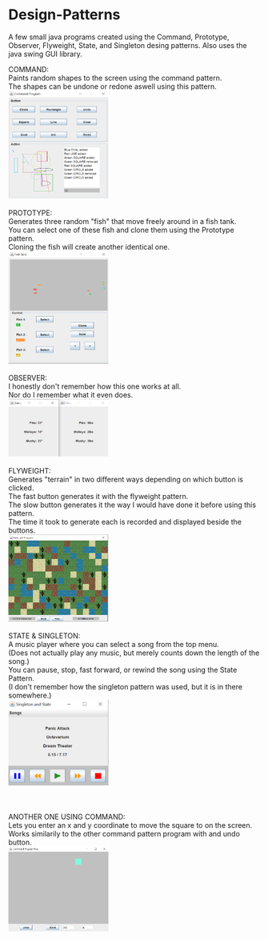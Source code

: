 # Design-Patterns
A few small java programs created using the Command, Prototype, Observer, Flyweight, State, and Singleton desing patterns.
Also uses the java swing GUI library.

COMMAND:<br>
Paints random shapes to the screen using the command pattern.<br>
The shapes can be undone or redone aswell using this pattern.<br>
<img src="Command.PNG" width="200">
<br>
<br>
PROTOTYPE:<br>
Generates three random "fish" that move freely around in a fish tank.<br>
You can select one of these fish and clone them using the Prototype pattern.<br>
Cloning the fish will create another identical one.<br>
<img src="Prototype.PNG" width="200">
<br>
<br>
OBSERVER:<br>
I honestly don't remember how this one works at all.<br>
Nor do I remember what it even does.<br>
<img src="Observer.PNG" width="200">
<br>
<br>
FLYWEIGHT:<br>
Generates "terrain" in two different ways depending on which button is clicked.<br>
The fast button generates it with the flyweight pattern.<br>
The slow button generates it the way I would have done it before using this pattern.<br>
The time it took to generate each is recorded and displayed beside the buttons.<br>
<img src="Flyweight.PNG" width="200">
<br>
<br>
STATE & SINGLETON:<br>
A music player where you can select a song from the top menu.<br>
(Does not actually play any music, but merely counts down the length of the song.)<br>
You can pause, stop, fast forward, or rewind the song using the State Pattern.<br>
(I don't remember how the singleton pattern was used, but it is in there somewhere.)<br>
<img src="StateAndSingleton.PNG" width="200">
<br>
<br>
<br>
<br>
ANOTHER ONE USING COMMAND:<br>
Lets you enter an x and y coordinate to move the square to on the screen.<br>
Works similarily to the other command pattern program with and undo button.<br>
<img src="Undo.PNG" width="200">
<br>
